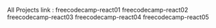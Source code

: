 All Projects link : 
freecodecamp-react01
freecodecamp-react02
freecodecamp-react03
freecodecamp-react04
freecodecamp-react05
